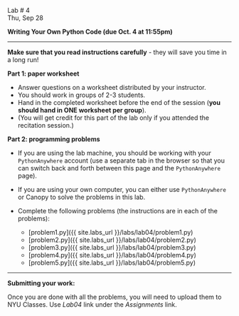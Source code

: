 <div class="recitation">



<div class="column_date">
<p markdown="block">

Lab # 4 <br> 
Thu, Sep 28 

</p>
</div>



<div class="column_recitation" >
<p markdown="block">

__Writing Your Own Python Code (due Oct. 4 at 11:55pm)__

---

__Make sure that you read instructions carefully__ - they will save you
time in a long run! 

__Part 1:  paper worksheet__
<!-- __Part 1:  [paper worksheet](labs/lab04/lab04.pdf)__ -->
- Answer questions on a worksheet distributed by your instructor.
- You should work in groups of 2-3 students. 
- Hand in the completed worksheet before the end of the session 
(__you should hand in ONE worksheet per group__). 
- (You will get credit for this part of the lab only if you attended the recitation session.)

__Part 2: programming problems__ 

- If you are using the lab machine, you should be working with 
your `PythonAnywhere` account (use a separate tab in the browser so
that you can switch back and forth between this page and the `PythonAnywhere` 
page). 
- If you are using your own computer, you can either use `PythonAnywhere` or 
Canopy to solve the problems in this lab. 

- Complete the following problems (the instructions are in each of the problems): 
    - [problem1.py]({{ site.labs_url }}/labs/lab04/problem1.py)
    - [problem2.py]({{ site.labs_url }}/labs/lab04/problem2.py)
    - [problem3.py]({{ site.labs_url }}/labs/lab04/problem3.py)
    - [problem4.py]({{ site.labs_url }}/labs/lab04/problem4.py)
    - [problem5.py]({{ site.labs_url }}/labs/lab04/problem5.py)


--- 

__Submitting your work:__

Once you are done with all the problems, you will need to upload them to 
NYU Classes. Use _Lab04_ link under the _Assignments_ link. 

</p>
</div>



</div>
